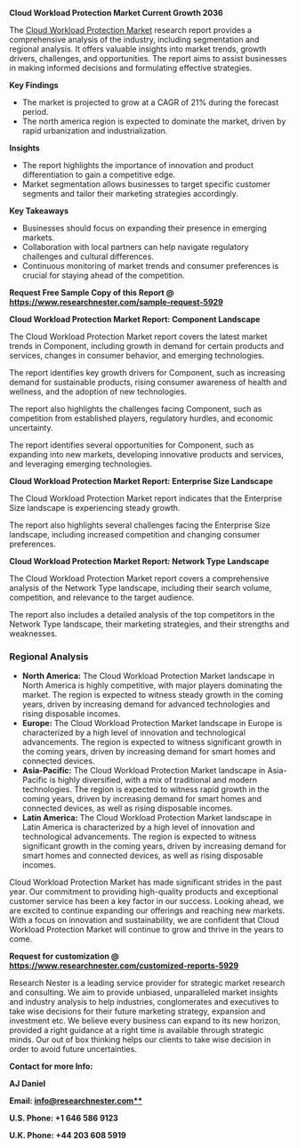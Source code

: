 ﻿**Cloud Workload Protection Market Current Growth 2036**

The [Cloud Workload Protection Market](https://www.researchnester.com/reports/cloud-workload-protection-market/5929) research report provides a comprehensive analysis of the industry, including segmentation and regional analysis. It offers valuable insights into market trends, growth drivers, challenges, and opportunities. The report aims to assist businesses in making informed decisions and formulating effective strategies.

**Key Findings**

- The market is projected to grow at a CAGR of 21% during the forecast period.
- The north america region is expected to dominate the market, driven by rapid urbanization and industrialization.

**Insights**

- The report highlights the importance of innovation and product differentiation to gain a competitive edge.
- Market segmentation allows businesses to target specific customer segments and tailor their marketing strategies accordingly.

**Key Takeaways**

- Businesses should focus on expanding their presence in emerging markets.
- Collaboration with local partners can help navigate regulatory challenges and cultural differences.
- Continuous monitoring of market trends and consumer preferences is crucial for staying ahead of the competition.

**Request Free Sample Copy of this Report @ <https://www.researchnester.com/sample-request-5929>** 

**Cloud Workload Protection Market Report: Component Landscape**

The Cloud Workload Protection Market report covers the latest market trends in Component, including growth in demand for certain products and services, changes in consumer behavior, and emerging technologies.

The report identifies key growth drivers for Component, such as increasing demand for sustainable products, rising consumer awareness of health and wellness, and the adoption of new technologies.

The report also highlights the challenges facing Component, such as competition from established players, regulatory hurdles, and economic uncertainty.

The report identifies several opportunities for Component, such as expanding into new markets, developing innovative products and services, and leveraging emerging technologies.

**Cloud Workload Protection Market Report: Enterprise Size Landscape**

The Cloud Workload Protection Market report indicates that the Enterprise Size landscape is experiencing steady growth.

The report also highlights several challenges facing the Enterprise Size landscape, including increased competition and changing consumer preferences.

**Cloud Workload Protection Market Report: Network Type Landscape**

The Cloud Workload Protection Market report covers a comprehensive analysis of the Network Type landscape, including their search volume, competition, and relevance to the target audience.

The report also includes a detailed analysis of the top competitors in the Network Type landscape, their marketing strategies, and their strengths and weaknesses.
### **Regional Analysis**
- **North America:** The Cloud Workload Protection Market landscape in North America is highly competitive, with major players dominating the market. The region is expected to witness steady growth in the coming years, driven by increasing demand for advanced technologies and rising disposable incomes.
- **Europe:** The Cloud Workload Protection Market landscape in Europe is characterized by a high level of innovation and technological advancements. The region is expected to witness significant growth in the coming years, driven by increasing demand for smart homes and connected devices.
- **Asia-Pacific:** The Cloud Workload Protection Market landscape in Asia-Pacific is highly diversified, with a mix of traditional and modern technologies. The region is expected to witness rapid growth in the coming years, driven by increasing demand for smart homes and connected devices, as well as rising disposable incomes.
- **Latin America:** The Cloud Workload Protection Market landscape in Latin America is characterized by a high level of innovation and technological advancements. The region is expected to witness significant growth in the coming years, driven by increasing demand for smart homes and connected devices, as well as rising disposable incomes.

Cloud Workload Protection Market has made significant strides in the past year. Our commitment to providing high-quality products and exceptional customer service has been a key factor in our success. Looking ahead, we are excited to continue expanding our offerings and reaching new markets. With a focus on innovation and sustainability, we are confident that Cloud Workload Protection Market will continue to grow and thrive in the years to come.

**Request for customization @ <https://www.researchnester.com/customized-reports-5929>** 

Research Nester is a leading service provider for strategic market research and consulting. We aim to provide unbiased, unparalleled market insights and industry analysis to help industries, conglomerates and executives to take wise decisions for their future marketing strategy, expansion and investment etc. We believe every business can expand to its new horizon, provided a right guidance at a right time is available through strategic minds. Our out of box thinking helps our clients to take wise decision in order to avoid future uncertainties.

**Contact for more Info:**

**AJ Daniel**

**Email: [info@researchnester.com**](mailto:info@researchnester.com)**

**U.S. Phone: +1 646 586 9123** 

**U.K. Phone: +44 203 608 5919**
